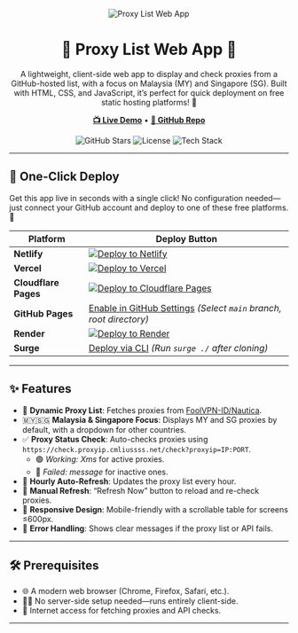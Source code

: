 <p align="center">
  <img src="[https://via.placeholder.com/150x50.png?text=Proxy+List+App](https://cf-proxy.netlify.app/)" alt="Proxy List Web App">
</p>

<h1 align="center">🌟 Proxy List Web App 🌟</h1>

<p align="center">
  A lightweight, client-side web app to display and check proxies from a GitHub-hosted list, with a focus on Malaysia (MY) and Singapore (SG). Built with HTML, CSS, and JavaScript, it’s perfect for quick deployment on free static hosting platforms! 🚀
</p>

<p align="center">
  <a href="https://cf-proxy.netlify.app/"><strong>📺 Live Demo</strong></a> • 
  <a href="https://github.com/Durgaa17/proxylist-cloudflare"><strong>📂 GitHub Repo</strong></a>
</p>

<p align="center">
  <img src="https://img.shields.io/github/stars/Durgaa17/proxylist-cloudflare?style=social" alt="GitHub Stars">
  <img src="https://img.shields.io/github/license/Durgaa17/proxylist-cloudflare" alt="License">
  <img src="https://img.shields.io/badge/HTML5-CSS3-JS-blue" alt="Tech Stack">
</p>

---

## 🚀 One-Click Deploy

Get this app live in seconds with a single click! No configuration needed—just connect your GitHub account and deploy to one of these free platforms. 🎉

| Platform | Deploy Button |
|----------|---------------|
| **Netlify** | [![Deploy to Netlify](https://www.netlify.com/img/deploy/button.svg)](https://app.netlify.com/start/deploy?repository=https://github.com/Durgaa17/proxylist-cloudflare) |
| **Vercel** | [![Deploy to Vercel](https://vercel.com/button)](https://vercel.com/new/clone?repository-url=https://github.com/Durgaa17/proxylist-cloudflare) |
| **Cloudflare Pages** | [![Deploy to Cloudflare Pages](https://deploy.workers.cloudflare.com/button)](https://dash.cloudflare.com/?to=/:account/pages/new/provider/github?repository=https://github.com/Durgaa17/proxylist-cloudflare) |
| **GitHub Pages** | [Enable in GitHub Settings](https://docs.github.com/en/pages/quickstart) *(Select `main` branch, root directory)* |
| **Render** | [![Deploy to Render](https://render.com/buttons/deploy-to-render.svg)](https://render.com/deploy?repo=https://github.com/Durgaa17/proxylist-cloudflare) |
| **Surge** | [Deploy via CLI](https://surge.sh/help/getting-started-with-surge) *(Run `surge ./` after cloning)* |

---

## ✨ Features

- 📡 **Dynamic Proxy List**: Fetches proxies from [FoolVPN-ID/Nautica](https://raw.githubusercontent.com/FoolVPN-ID/Nautica/refs/heads/main/proxyList.txt).
- 🇲🇾🇸🇬 **Malaysia & Singapore Focus**: Displays MY and SG proxies by default, with a dropdown for other countries.
- ✅ **Proxy Status Check**: Auto-checks proxies using `https://check.proxyip.cmliussss.net/check?proxyip=IP:PORT`.
  - 🟢 *Working: Xms* for active proxies.
  - 🔴 *Failed: message* for inactive ones.
- 🔄 **Hourly Auto-Refresh**: Updates the proxy list every hour.
- 🔄 **Manual Refresh**: “Refresh Now” button to reload and re-check proxies.
- 📱 **Responsive Design**: Mobile-friendly with a scrollable table for screens ≤600px.
- 🚨 **Error Handling**: Shows clear messages if the proxy list or API fails.

---

## 🛠️ Prerequisites

- 🌐 A modern web browser (Chrome, Firefox, Safari, etc.).
- 🧑‍💻 No server-side setup needed—runs entirely client-side.
- 📶 Internet access for fetching proxies and API checks.

---
